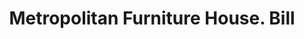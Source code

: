 ---
doi: 10.7916/D8DZ1MHZ
date_other: '1890'
date_other_textual: 1890-1899
form: printed ephemera
genre:
- Invoices
name:
- Metropolitan Furniture House
object_in_context_url: https://biggert.cul.columbia.edu/items/view/ave_biggert_01650
subject_hierarchical_geographic:
- Hudson, New York, United States
subject_name:
- Metropolitan Furniture House
title: Metropolitan Furniture House. Bill
sort_title: Metropolitan Furniture House. Bill
call_number: ave_biggert_01650
coordinates:
- 42.25,-73.78972222222222
pid: ave_biggert_01650
identifiers: ave_biggert_01650
thumbnail: https://derivativo-1.library.columbia.edu/iiif/2/ldpd:490777/full/!256,256/0/native.jpg
permalink: "/biggert/ave_biggert_01650/"
layout: iiif-image-page
---